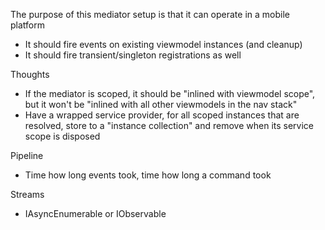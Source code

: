 
The purpose of this mediator setup is that it can operate in a mobile platform

- It should fire events on existing viewmodel instances (and cleanup)
- It should fire transient/singleton registrations as well

Thoughts
- If the mediator is scoped, it should be "inlined with viewmodel scope", but it won't be "inlined with all other viewmodels in the nav stack"
- Have a wrapped service provider, for all scoped instances that are resolved, store to a "instance collection" and remove when its service scope is disposed

Pipeline
- Time how long events took, time how long a command took

Streams 
- IAsyncEnumerable or IObservable